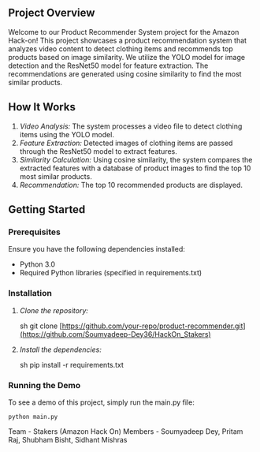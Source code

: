 ## Project Overview

Welcome to our Product Recommender System project for the Amazon Hack-on! This project showcases a product recommendation system that analyzes video content to detect clothing items and recommends top products based on image similarity. We utilize the YOLO model for image detection and the ResNet50 model for feature extraction. The recommendations are generated using cosine similarity to find the most similar products.

## How It Works

1. *Video Analysis:* The system processes a video file to detect clothing items using the YOLO model.
2. *Feature Extraction:* Detected images of clothing items are passed through the ResNet50 model to extract features.
3. *Similarity Calculation:* Using cosine similarity, the system compares the extracted features with a database of product images to find the top 10 most similar products.
4. *Recommendation:* The top 10 recommended products are displayed.

## Getting Started

### Prerequisites

Ensure you have the following dependencies installed:

- Python 3.0
- Required Python libraries (specified in requirements.txt)

### Installation

1. *Clone the repository:*

    sh
    git clone [https://github.com/your-repo/product-recommender.git](https://github.com/Soumyadeep-Dey36/HackOn_Stakers)
    

2. *Install the dependencies:*

    sh
    pip install -r requirements.txt
    

### Running the Demo

To see a demo of this project, simply run the main.py file:

```
python main.py
```

Team - Stakers (Amazon Hack On)
Members -
Soumyadeep Dey,
Pritam Raj,
Shubham Bisht,
Sidhant Mishras